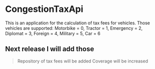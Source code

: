 # CongestionTaxApi
This is an application for the calculation of tax fees for vehicles. Those vehicles are supported:
        Motorbike = 0,
        Tractor = 1,
        Emergency = 2,
        Diplomat = 3,
        Foreign = 4,
        Military = 5,
        Car = 6

## Next release I will add those
> Repository of tax fees will be added
> Coverage will be increased

